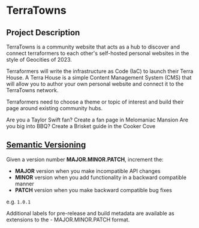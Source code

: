 # TerraTowns

## Project Description
TerraTowns is a community website that acts as a hub to discover and connect terraformers to each other's self-hosted personal websites in the style of Geocities of 2023.

Terraformers will write the infrastructure as Code (IaC) to launch their Terra House.
A Terra House is a simple Content Management System (CMS) that will allow you to author your own personal website and connect it to the TerraTowns network.

Terraformers need to choose a theme or topic of interest and build their page around existing community hubs. 

Are you a Taylor Swift fan? Create a fan page in Melomaniac Mansion
Are you big into BBQ? Create a Brisket guide in the Cooker Cove

## [Semantic Versioning](https://semver.org/)
Given a version number **MAJOR.MINOR.PATCH**, increment the:

- **MAJOR** version when you make incompatible API changes
- **MINOR** version when you add functionality in a backward compatible manner
- **PATCH** version when you make backward compatible bug fixes

e.g. `1.0.1`

Additional labels for pre-release and build metadata are available as extensions to the - MAJOR.MINOR.PATCH format.

